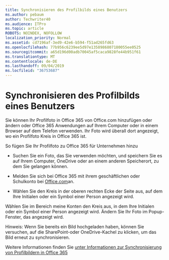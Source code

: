 ```yaml
---
title: Synchronisieren des Profilbilds eines Benutzers
ms.author: pebaum
author: Techwriter40
ms.audience: ITPro
ms.topic: article
ROBOTS: NOINDEX, NOFOLLOW
localization_priority: Normal
ms.assetid: cd7196af-3ed9-42e6-b594-f51ad265fd63
ms.openlocfilehash: 77b956c6239ee5d97e1358986807180055ee0525
ms.sourcegitcommit: a65d196d00adb70045af5caca9828fe44b951f61
ms.translationtype: MT
ms.contentlocale: de-DE
ms.lasthandoff: 09/04/2019
ms.locfileid: "36753687"
---
```

# <a name="sync-a-users-profile-picture"></a>Synchronisieren des Profilbilds eines Benutzers

Sie können Ihr Profilfoto in Office 365 von Office.com hinzufügen oder ändern oder Office 365 Anwendungen auf Ihrem Computer oder in einem Browser auf dem Telefon verwenden. Ihr Foto wird überall dort angezeigt, wo ein Profilfoto Kreis in Office 365 ist.

So fügen Sie Ihr Profilfoto zu Office 365 für Unternehmen hinzu

- Suchen Sie ein Foto, das Sie verwenden möchten, und speichern Sie es auf Ihrem Computer, OneDrive oder an einem anderen Speicherort, zu dem Sie gelangen können.

- Melden Sie sich bei Office 365 mit ihrem geschäftlichen oder Schulkonto bei [Office.com](http://www.office.com)an.

- Wählen Sie den Kreis in der oberen rechten Ecke der Seite aus, auf dem Ihre Initialen oder ein Symbol einer Person angezeigt wird.

Wählen Sie im Bereich meine Konten den Kreis aus, in dem Ihre Initialen oder ein Symbol einer Person angezeigt wird. Ändern Sie Ihr Foto im Popup-Fenster, das angezeigt wird.

Hinweis: Wenn Sie bereits ein Bild hochgeladen haben, können Sie versuchen, auf die SharePoint-oder OneDrive-Kachel zu klicken, um das Bild erneut zu synchronisieren.

Weitere Informationen finden Sie [unter Informationen zur Synchronisierung von Profilbildern in Office 365](https://support.office.com/article/information-about-profile-picture-synchronization-in-office-365-20594d76-d054-4af4-a660-401133e3d48a)

